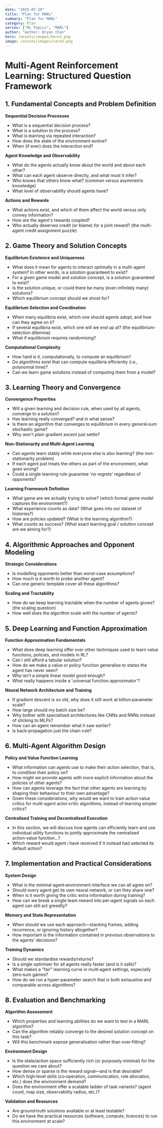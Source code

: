 ```yaml
---
date: "2025-07-19"
title: "Plan for MARL"
summary: "Plan for MARL"
category: Plan
series: ["RL Topics", "MARL"]
author: "Author: Bryan Chan"
hero: /assets/images/hero3.png
image: /assets/images/card3.png
---
```


# Multi-Agent Reinforcement Learning: Structured Question Framework

## 1. Fundamental Concepts and Problem Definition

**Sequential Decision Processes**
- What is a sequential decision process?
- What is a solution to the process?
- What is learning via repeated interaction?
- How does the state of the environment evolve?
- When (if ever) does the interaction end?

**Agent Knowledge and Observability**
- What do the agents actually know about the world and about each other?
- What can each agent observe directly, and what must it infer?
- Who knows that others know what? (common versus asymmetric knowledge)
- What level of observability should agents have?

**Actions and Rewards**
- What actions exist, and which of them affect the world versus only convey information?
- How are the agent's rewards coupled?
- Who actually deserves credit (or blame) for a joint reward? (the multi-agent credit assignment puzzle)

## 2. Game Theory and Solution Concepts

**Equilibrium Existence and Uniqueness**
- What does it mean for agents to interact optimally in a multi-agent system? In other words, is a solution guaranteed to exist?
- For a given game model and solution concept, is a solution guaranteed to exist?
- Is the solution unique, or could there be many (even infinitely many) solutions?
- Which equilibrium concept should we shoot for?

**Equilibrium Selection and Coordination**
- When many equilibria exist, which one should agents adopt, and how can they agree on it?
- If several equilibria exist, which one will we end up at? (the equilibrium-selection dilemma)
- What if equilibrium requires randomising?

**Computational Complexity**
- How hard is it, computationally, to compute an equilibrium?
- Do algorithms exist that can compute equilibria efficiently (i.e., polynomial time)?
- Can we learn game solutions instead of computing them from a model?

## 3. Learning Theory and Convergence

**Convergence Properties**
- Will a given learning and decision rule, when used by all agents, converge to a solution?
- Has learning really converged? and in what sense?
- Is there an algorithm that converges to equilibrium in every general‑sum stochastic game?
- Why won't plain gradient ascent just settle?

**Non-Stationarity and Multi-Agent Learning**
- Can agents learn stably while everyone else is also learning? (the non-stationarity problem)
- If each agent just treats the others as part of the environment, what goes wrong?
- Could a single learning rule guarantee 'no regrets' regardless of opponents?

**Learning Framework Definition**
- What game are we actually trying to solve? (which formal game model captures the environment?)
- What experience counts as data? (What goes into our dataset of histories?)
- How are policies updated? (What is the learning algorithm?)
- What counts as success? (What exact learning goal / solution concept are we aiming for?)

## 4. Algorithmic Approaches and Opponent Modeling

**Strategic Considerations**
- Is modelling opponents better than worst‑case assumptions?
- How much is it worth to probe another agent?
- Can one generic template cover all these algorithms?

**Scaling and Tractability**
- How do we keep learning tractable when the number of agents grows? (the scaling question)
- How well does the algorithm scale with the number of agents?

## 5. Deep Learning and Function Approximation

**Function Approximation Fundamentals**
- What does deep learning offer over other techniques used to learn value functions, policies, and models in RL?
- Can I still afford a tabular solution?
- How do we make a value or policy function generalise to states the agent has never seen?
- Why isn't a simple linear model good enough?
- What really happens inside a 'universal function approximator'?

**Neural Network Architecture and Training**
- If gradient descent is so old, why does it still work at billion‑parameter scale?
- How large should my batch size be?
- Why bother with specialised architectures like CNNs and RNNs instead of sticking to MLPs?
- How can an agent remember what it saw earlier?
- Is back‑propagation just the chain rule?

## 6. Multi-Agent Algorithm Design

**Policy and Value Function Learning**
- What information can agents use to make their action selection, that is, to condition their policy on?
- How might we provide agents with more explicit information about the policies of other agents?
- How can agents leverage the fact that other agents are learning by shaping their behaviour to their own advantage?
- Given these considerations, why would we want to train action‑value critics for multi-agent actor‑critic algorithms, instead of learning simpler critics?

**Centralised Training and Decentralised Execution**
- In this section, we will discuss how agents can efficiently learn and use individual utility functions to jointly approximate the centralised action‑value function…?
- Which reward would agent i have received if it instead had selected its default action?

## 7. Implementation and Practical Considerations

**System Design**
- What is the minimal agent‑environment interface we can all agree on?
- Should every agent get its own neural network, or can they share one?
- When is it worth giving the critic extra information during training?
- How can we break a single team reward into per‑agent signals so each agent can still act greedily?

**Memory and State Representation**
- When should we use each approach—stacking frames, adding recurrence, or ignoring history altogether?
- How important is the information contained in previous observations to the agents' decisions?

**Training Dynamics**
- Should we standardise rewards/returns?
- Is a single optimiser for all agents really faster (and is it safe)?
- What makes a "fair" learning curve in multi‑agent settings, especially zero‑sum games?
- How do we run a hyper‑parameter search that is both exhaustive and comparable across algorithms?

## 8. Evaluation and Benchmarking

**Algorithm Assessment**
- Which properties and learning abilities do we want to test in a MARL algorithm?
- Can the algorithm reliably converge to the desired solution concept on this task?
- Will this benchmark expose generalisation rather than over‑fitting?

**Environment Design**
- Is the state/action space sufficiently rich (or purposely minimal) for the question we care about?
- How dense or sparse is the reward signal—and is that desirable?
- Which high‑level skills (co‑operation, communication, role allocation, etc.) does the environment demand?
- Does the environment offer a scalable ladder of task variants? (agent count, map size, observability radius, etc.)?

**Validation and Resources**
- Are ground‑truth solutions available or at least testable?
- Do we have the practical resources (software, compute, licences) to run this environment at scale?
